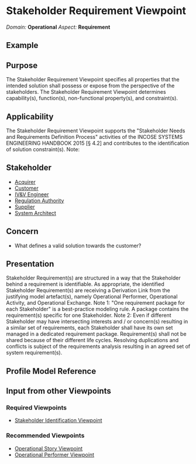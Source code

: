 # Stakeholder Requirement Viewpoint
*Domain:* **Operational** *Aspect:* **Requirement**
## Example
## Purpose
The Stakeholder Requirement Viewpoint specifies all properties that the intended solution shall possess or expose from the perspective of the stakeholders. The Stakeholder Requirement Viewpoint determines capability(s), function(s), non-functional property(s), and constraint(s).
## Applicability
The Stakeholder Requirement Viewpoint supports the "Stakeholder Needs and Requirements Definition Process" activities of the INCOSE SYSTEMS ENGINEERING HANDBOOK 2015 [§ 4.2] and contributes to the identification of solution constraint(s).
Note:
## Stakeholder
* [Acquirer](../stakeholders.md#Acquirer)
* [Customer](../stakeholders.md#Customer)
* [IV&V Engineer](../stakeholders.md#IV&V-Engineer)
* [Regulation Authority](../stakeholders.md#Regulation-Authority)
* [Supplier](../stakeholders.md#Supplier)
* [System Architect](../stakeholders.md#System-Architect)
## Concern
* What defines a valid solution towards the customer?
## Presentation
Stakeholder Requirement(s) are structured in a way that the Stakeholder behind a requirement is identifiable. As appropriate, the identified Stakeholder Requirement(s) are receiving a Derivation Link from the justifying model artefact(s), namely Operational Performer, Operational Activity, and Operational Exchange.
Note 1: "One requirement package for each Stakeholder" is a best-practice modeling rule. A package contains the requirement(s) specific for one Stakeholder.
Note 2: Even if different Stakeholder may have intersecting interests and / or concern(s) resulting in a similar set of requirements, each Stakeholder shall have its own set managed in a dedicated requirement package. Requirement(s) shall not be shared because of their different life cycles. Resolving duplications and conflicts is subject of the requirements analysis resulting in an agreed set of system requirement(s).

## Profile Model Reference
## Input from other Viewpoints
### Required Viewpoints
* [Stakeholder Identification Viewpoint](Stakeholder-Identification-Viewpoint.md)
### Recommended Viewpoints
* [Operational Story Viewpoint](Operational-Story-Viewpoint.md)
* [Operational Performer Viewpoint](Operational-Performer-Viewpoint.md)
